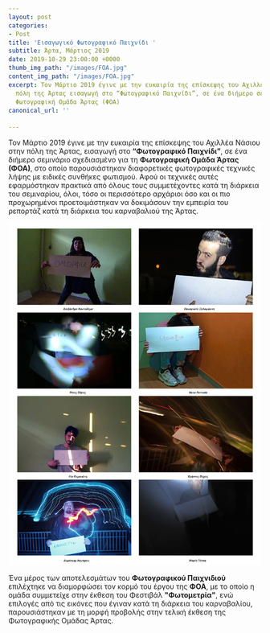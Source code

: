 ```yaml
---
layout: post
categories:
- Post
title: 'Εισαγωγικό Φωτογραφικό Παιχνίδι '
subtitle: Άρτα, Μάρτιος 2019
date: 2019-10-29 23:00:00 +0000
thumb_img_path: "/images/FOA.jpg"
content_img_path: "/images/FOA.jpg"
excerpt: Τον Μάρτιο 2019 έγινε με την ευκαιρία της επίσκεψης του Αχιλλέα Νάσιου στην
  πόλη της Άρτας εισαγωγή στο “Φωτογραφικό Παιχνίδι”, σε ένα διήμερο σεμινάριο στην
  Φωτογραφική Ομάδα Άρτας (ΦΟΑ)
canonical_url: ''

---
```

Τον Μάρτιο 2019 έγινε με την ευκαιρία της επίσκεψης του Αχιλλέα Νάσιου στην πόλη της Άρτας, εισαγωγή στο **“Φωτογραφικό Παιχνίδι”**, σε ένα διήμερο σεμινάριο σχεδιασμένο για τη **Φωτογραφική Ομάδα Άρτας (ΦΟΑ)**, στο οποίο παρουσιάστηκαν διαφορετικές φωτογραφικές τεχνικές λήψης με ειδικές συνθήκες φωτισμού. Αφού οι τεχνικές αυτές εφαρμόστηκαν πρακτικά από όλους τους συμμετέχοντες κατά τη διάρκεια του σεμιναρίου, όλοι, τόσο οι περισσότερο αρχάριοι όσο και οι πιο προχωρημένοι προετοιμάστηκαν να δοκιμάσουν την εμπειρία του ρεπορτάζ κατά τη διάρκεια του καρναβαλιού της Άρτας.

![](/images/ΦΩΤΟΜΕΤΡΙΑ-2-1.jpg)

Ένα μέρος των αποτελεσμάτων του **Φωτογραφικού Παιχνιδιού** επιλέχτηκε να διαμορφώσει τον κορμό του έργου της **ΦΟΑ**, με το οποίο η ομάδα συμμετείχε στην έκθεση του Φεστιβάλ **"Φωτομετρία"**, ενώ επιλογές από τις εικόνες που έγιναν κατά τη διάρκεια του καρναβαλίου, παρουσιάστηκαν με τη μορφή προβολής στην τελική έκθεση της Φωτογραφικής Ομάδας Άρτας.